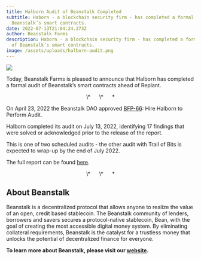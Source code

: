 ```yaml
---
title: Halborn Audit of Beanstalk Completed
subtitle: Haborn - a blockchain security firm - has completed a formal audit of
  Beanstalk’s smart contracts.
date: 2022-07-13T21:04:24.373Z
author: Beanstalk Farms
description: Haborn - a blockchain security firm - has completed a formal audit
  of Beanstalk’s smart contracts.
image: /assets/uploads/halborn-audit.png
---
```

![](/assets/uploads/halborn-audit.png)

Today, Beanstalk Farms is pleased to announce that Halborn has completed a formal audit of Beanstalk’s smart contracts ahead of Replant.

<p style="text-align: center;"> \*      \*      * </p>

On April 23, 2022 the Beanstalk DAO approved [BFP-66](https://snapshot.org/#/beanstalkfarms.eth/proposal/0x54fad9c756daa38bb4bafadbee2cea6cb98f380fe2d6a62fdf723d0b15430d42): Hire Halborn to Perform Audit.

Halborn completed its audit on July 13, 2022, identifying 17 findings that were solved or acknowledged prior to the release of the report. 

This is one of two scheduled audits - the other audit with Trail of Bits is expected to wrap-up by the end of July 2022. 

The full report can be found [here](https://github.com/HalbornSecurity/PublicReports/blob/master/Solidity%20Smart%20Contract%20Audits/Beanstalk_Smart_Contract_Security_Audit_Report_Halborn_Final.pdf).

<p style="text-align: center;"> \*      \*      * </p>

## About Beanstalk

Beanstalk is a decentralized protocol that allows anyone to realize the value of an open, credit based stablecoin. The Beanstalk community of lenders, borrowers and savers secures a protocol-native stablecoin, Bean, with the goal of creating the most accessible digital money system. By eliminating collateral requirements, Beanstalk is the catalyst for a trustless money that unlocks the potential of decentralized finance for everyone. 

**To learn more about Beanstalk, please visit our [website](http://app.bean.money/).**